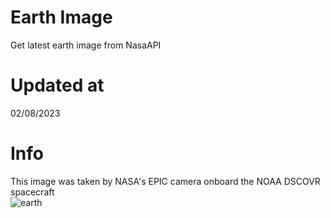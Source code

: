 # Earth Image
Get latest earth image from NasaAPI

<!-- Earth Image Update -->
# Updated at 
02/08/2023 <br> 
# Info
This image was taken by NASA's EPIC camera onboard the NOAA DSCOVR spacecraft <br> 
![earth](https://api.nasa.gov/EPIC/archive/natural/2023/08/02/png/epic_1b_20230802001752.png?api_key=V80HNcPBnQWG82pxQoF7UZtXG7ga5XaLHQehkKXG) 
<!-- /Earth Image Update -->